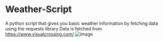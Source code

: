 # Weather-Script
A python script that gives you basic weather information by fetching data using the requests library
Data is fetched from https://www.visualcrossing.com/
![image](https://user-images.githubusercontent.com/120260714/206866030-90f7ba84-44c6-4358-afbc-bb1e47adbdbb.png)

